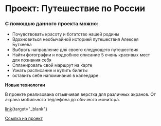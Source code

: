 # Проект: Путешествие по России

### С помощью данного проекта можно:
* Почувствовать красоту и богатство нашей родины
* Вдохновиться необычайной историей путешествия Алексея Буткеева
* Выбрвть направление для своего следующего путешествия
* Найти фотографии и подробное описание 5 очень красивых мест для познания себя
* Спланировать свой маршрут на карте
* Узнать расписание и купить билеты
* оставить себе напоминания в календаре

**Новые технологии**

В проекте реализована отзывчивая верстка для различных экранов. От экрана мобильного тедлефона до обычного монитора.

[link](https://borodkinaviktoriya.github.io/russian-travel/index.html){target="_blank"}

<a href="https://borodkinaviktoriya.github.io/russian-travel/index.html" target="_blank">Ссылка на проект</a>  
